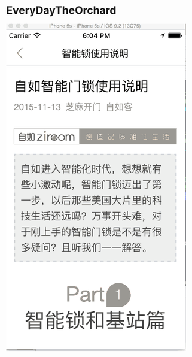 # EveryDayTheOrchard
![image](https://github.com/liqungang/zirs/blob/master/EveryDayTheOrchard/Images/2.gif)  

